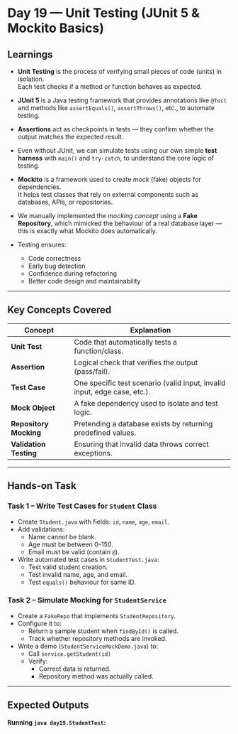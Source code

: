 # Day 19 — Unit Testing (JUnit 5 & Mockito Basics)

## Learnings

- **Unit Testing** is the process of verifying small pieces of code (units) in isolation.  
  Each test checks if a method or function behaves as expected.

- **JUnit 5** is a Java testing framework that provides annotations like `@Test` and methods like `assertEquals()`, `assertThrows()`, etc., to automate testing.

- **Assertions** act as checkpoints in tests — they confirm whether the output matches the expected result.

- Even without JUnit, we can simulate tests using our own simple **test harness** with `main()` and `try-catch`, to understand the core logic of testing.

- **Mockito** is a framework used to create *mock* (fake) objects for dependencies.  
  It helps test classes that rely on external components such as databases, APIs, or repositories.

- We manually implemented the *mocking concept* using a **Fake Repository**, which mimicked the behaviour of a real database layer —  
  this is exactly what Mockito does automatically.

- Testing ensures:
    - Code correctness
    - Early bug detection
    - Confidence during refactoring
    - Better code design and maintainability

---

## Key Concepts Covered

| Concept | Explanation |
|----------|-------------|
| **Unit Test** | Code that automatically tests a function/class. |
| **Assertion** | Logical check that verifies the output (pass/fail). |
| **Test Case** | One specific test scenario (valid input, invalid input, edge case, etc.). |
| **Mock Object** | A fake dependency used to isolate and test logic. |
| **Repository Mocking** | Pretending a database exists by returning predefined values. |
| **Validation Testing** | Ensuring that invalid data throws correct exceptions. |

---

## Hands-on Task

### Task 1 – Write Test Cases for `Student` Class

- Create `Student.java` with fields: `id`, `name`, `age`, `email`.
- Add validations:
    - Name cannot be blank.
    - Age must be between 0–150.
    - Email must be valid (contain `@`).
- Write automated test cases in `StudentTest.java`:
    - Test valid student creation.
    - Test invalid name, age, and email.
    - Test `equals()` behaviour for same ID.

### Task 2 – Simulate Mocking for `StudentService`

- Create a `FakeRepo` that implements `StudentRepository`.
- Configure it to:
    - Return a sample student when `findById()` is called.
    - Track whether repository methods are invoked.
- Write a demo (`StudentServiceMockDemo.java`) to:
    - Call `service.getStudent(id)`
    - Verify:
        - Correct data is returned.
        - Repository method was actually called.

---

## Expected Outputs

**Running `java day19.StudentTest`:**
